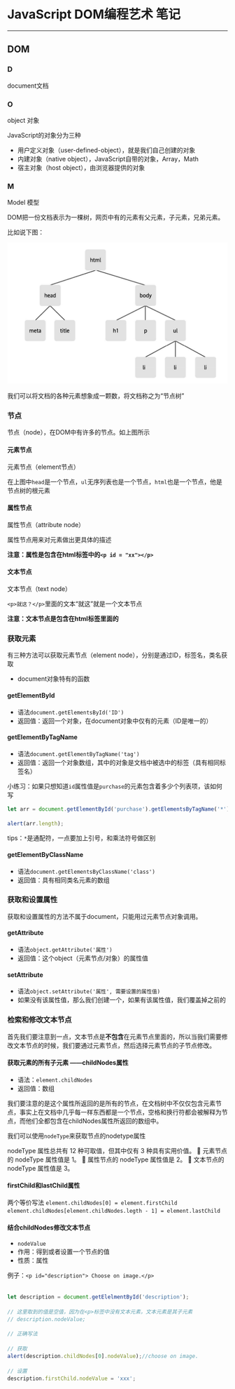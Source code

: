 # JavaScript DOM编程艺术 笔记

---

## DOM

### D
document文档

### O

object 对象

JavaScript的对象分为三种
* 用户定义对象（user-defined-object），就是我们自己创建的对象
* 内建对象（native object），JavaScript自带的对象，Array，Math
* 宿主对象（host object），由浏览器提供的对象

### M
Model 模型

DOM把一份文档表示为一棵树，网页中有的元素有父元素，子元素，兄弟元素。

比如说下图：

![文档模型](README.assets/文档模型.png)

我们可以将文档的各种元素想象成一颗数，将文档称之为“节点树”

### 节点

节点（node），在DOM中有许多的节点。如上图所示

#### 元素节点

元素节点（element节点）

在上图中`head`是一个节点，`ul`无序列表也是一个节点，`html`也是一个节点，他是节点树的根元素

#### 属性节点

属性节点（attribute node）

属性节点用来对元素做出更具体的描述

**注意：属性是包含在html标签中的`<p id = "xx"></p>`**

#### 文本节点

文本节点（text node）

`<p>就这？</p>`里面的文本“就这”就是一个文本节点

**注意：文本节点是包含在html标签里面的**

### 获取元素

有三种方法可以获取元素节点（element node），分别是通过ID，标签名，类名获取

* document对象特有的函数

#### getElementById

* 语法`document.getElementsById('ID')`
* 返回值：返回一个对象，在document对象中仅有的元素（ID是唯一的）

#### getElementByTagName

* 语法`document.getElementByTagName('tag')`
* 返回值：返回一个对象数组，其中的对象是文档中被选中的标签（具有相同标签名）

小练习：如果只想知道` id `属性值是` purchase `的元素包含着多少个列表项，该如何写

```js
let arr = document.getElementById('purchase').getElementsByTagName('*');

alert(arr.length);

```
tips：`*`是通配符，一点要加上引号，和乘法符号做区别 

#### getElementByClassName

* 语法`document.getElementsByClassName('class')`
* 返回值：具有相同类名元素的数组

### 获取和设置属性

获取和设置属性的方法不属于document，只能用过元素节点对象调用。

#### getAttribute

* 语法`object.getAttribute('属性')`
* 返回值：这个object（元素节点/对象）的属性值

#### setAttribute

* 语法`object.setAttribute('属性', 需要设置的属性值)`
* 如果没有该属性值，那么我们创建一个，如果有该属性值，我们覆盖掉之前的

### 检索和修改文本节点

首先我们要注意到一点，文本节点是**不包含**在元素节点里面的，所以当我们需要修改文本节点的时候，我们要通过元素节点，然后选择元素节点的子节点修改。

#### 获取元素的所有子元素 ——childNodes属性

* 语法：`element.childNodes`
* 返回值：数组

我们要注意的是这个属性所返回的是所有的节点，在文档树中不仅仅包含元素节点，事实上在文档中几乎每一样东西都是一个节点，空格和换行符都会被解释为节点，而他们全都包含在childNodes属性所返回的数组中。

我们可以使用`nodeType`来获取节点的nodetype属性

nodeType 属性总共有 12 种可取值，但其中仅有 3 种具有实用价值。
 元素节点的 nodeType 属性值是 1。
 属性节点的 nodeType 属性值是 2。 
 文本节点的 nodeType 属性值是 3。

#### firstChild和lastChild属性

两个等价写法
`element.childNodes[0] = element.firstChild`
`element.childNodes[element.childNodes.legth - 1] = element.lastChild`

#### 结合childNodes修改文本节点

* `nodeValue`
* 作用：得到或者设置一个节点的值
* 性质：属性

例子：`<p id="description"> Choose on image.</p>`

```js

let description = document.getElelmentById('description');

// 这里取到的值是空值，因为在<p>标签中没有文本元素，文本元素是其子元素
// description.nodeValue;

// 正确写法

// 获取
alert(description.childNodes[0].nodeValue);//choose on image.

// 设置
description.firstChild.nodeValue = 'xxx';


```



